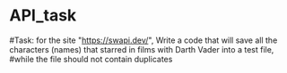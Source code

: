 # API_task
#Task: for the site "https://swapi.dev/", Write a code that will save all the characters (names) that starred in films with Darth Vader into a test file,
#while the file should not contain duplicates
